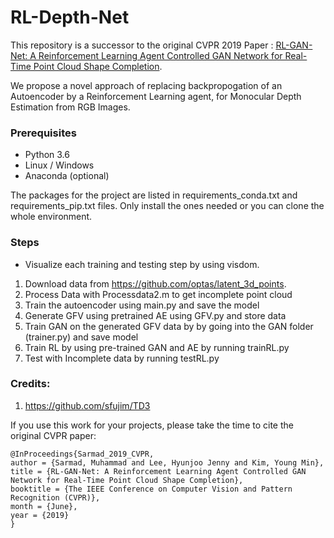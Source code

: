 # RL-Depth-Net
This repository is a successor to the original CVPR 2019 Paper : [RL-GAN-Net: A Reinforcement Learning Agent Controlled GAN Network for Real-Time Point Cloud Shape Completion](https://arxiv.org/abs/1904.12304). 

We propose a novel approach of replacing backpropogation of an Autoencoder by a Reinforcement Learning agent, for Monocular Depth Estimation from RGB Images.


### Prerequisites

* Python 3.6
* Linux / Windows
* Anaconda (optional)

The packages for the project  are listed in requirements_conda.txt and requirements_pip.txt files. Only install the ones needed or you can clone the whole environment. 


### Steps
* Visualize each training and testing step by using visdom.

1. Download data from https://github.com/optas/latent_3d_points.
2. Process Data with Processdata2.m to get incomplete point cloud
3. Train the autoencoder using main.py and save the model
4. Generate GFV  using pretrained AE using GFV.py and store data
5. Train GAN on the generated GFV data by by going into the GAN folder (trainer.py) and save model
6. Train RL by using pre-trained GAN and AE by running trainRL.py
7. Test with Incomplete data by running testRL.py

### Credits:
1. https://github.com/sfujim/TD3



If you use this work for your projects, please take the time to cite the original CVPR paper:

```
@InProceedings{Sarmad_2019_CVPR,
author = {Sarmad, Muhammad and Lee, Hyunjoo Jenny and Kim, Young Min},
title = {RL-GAN-Net: A Reinforcement Learning Agent Controlled GAN Network for Real-Time Point Cloud Shape Completion},
booktitle = {The IEEE Conference on Computer Vision and Pattern Recognition (CVPR)},
month = {June},
year = {2019}
}
```
